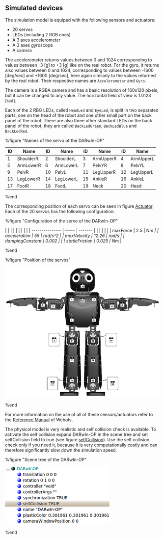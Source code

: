 ## Simulated devices

The simulation model is equiped with the following sensors and actuators:

- 20 servos
- LEDs (including 2 RGB ones)
- A 3 axes accelerometer
- A 3 axes gyroscope
- A camera

The accelerometer returns values between 0 and 1024 corresponding to values
between -3 [g] to +3 [g] like on the real robot. For the gyro, it returns also
values between 0 and 1024, corresponding to values between -1600 [deg/sec] and
+1600 [deg/sec], here again similarly to the values returned by the real robot.
Their respective names are `Accelerometer` and `Gyro`.

The camera is a RGBA camera and has a basic resolution of 160x120 pixels, but it
can be changed to any value. The horizontal field of view is 1.0123 [rad].

Each of the 2 RBG LEDs, called `HeadLed` and `EyeLed`, is split in two separated
parts, one on the head of the robot and one other small part on the back panel
of the robot. There are also three other standard LEDs on the back panel of the
robot, they are called `BackLedGreen`, `BackLedBlue` and `BackLedRed`.

%figure "Names of the servo of the DARwIn-OP"

| ID | Name      | ID | Name      | ID | Name      | ID | Name      |
| -- | --------- | -- | --------- | -- | --------- | -- | --------- |
| 1  | ShoulderR | 2  | ShoulderL | 3  | ArmUpperR | 4  | ArmUpperL |
| 5  | ArmLowerR | 6  | ArmLowerL | 7  | PelvYR    | 8  | PelvYL    |
| 9  | PelvR     | 10 | PelvL     | 11 | LegUpperR | 12 | LegUpperL |
| 13 | LegLowerR | 14 | LegLowerL | 15 | AnkleR    | 16 | AnkleL    |
| 17 | FootR     | 18 | FootL     | 19 | Neck      | 20 | Head      |

%end

The corresponding position of each servo can be seen in figure
[Actuator](#position-of-the-servos). Each of the 20 servos has the following
configuration:

%figure "Configuration of the servo of the DARwIn-OP"

|                |      |        | | | | |  |
| --------------- | ----- | ------- |  |  |  |  |  |
| maxForce        | 2.5   | N*m     |
| acceleration    | 55    | rad/s^2 |
| maxVelocity     | 12.26 | rad/s   |
| dampingConstant | 0.002 |         |
| staticFriction  | 0.025 | N*m     |

%end

%figure "Position of the servos"

![Position of the servos](png/DARwIn-OP_Actuator.png)

%end

For more information on the use of all of these sensors/actuators refer to the
[Reference Manual](http://www.cyberbotics.com/reference) of Webots.

The physical model is very realistic and self collision check is available. To
activate the self collision expand DARwIn-OP in the scene tree and set
selfCollision field to true (see figure
[selfCollision](#scene-tree-of-the-darwin-op)). Use the self collision check
only if you need it, because it is very computationally costly and can therefore
significantly slow down the simulation speed.

%figure "Scene tree of the DARwIn-OP"

![Scene tree of the DARwIn-OP](png/selfCollision.png)

%end

